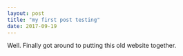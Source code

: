 ```yaml
---
layout: post
title: "my first post testing"
date: 2017-09-19
---
```


Well. Finally got around to putting this old website together.
